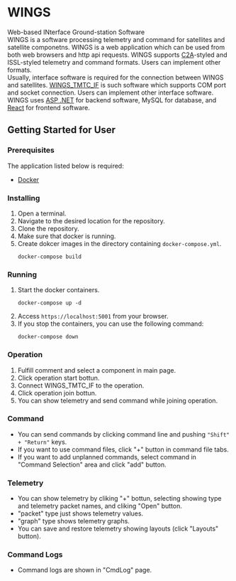 # WINGS
Web-based INterface Ground-station Software  
WINGS is a software processing telemetry and command for satellites and satellite componetns. WINGS is a web application which can be used from both web browsers and http api requests. WINGS supports [C2A](https://github.com/ut-issl/c2a-core)-styled and ISSL-styled telemetry and command formats. Users can implement other formats.  
Usually, interface software is required for the connection between WINGS and satellites. [WINGS_TMTC_IF](https://github.com/ut-issl/wings-tmtc-if) is such software which supports COM port and socket connection. Users can implement other interface software.  
WINGS uses [ASP .NET](https://github.com/dotnet/aspnetcore) for backend software, MySQL for database, and [React](https://github.com/facebook/react) for frontend software.

## Getting Started for User
### Prerequisites
The application listed below is required:
+ [Docker](https://docs.docker.com/get-docker/)


### Installing
1. Open a terminal.
2. Navigate to the desired location for the repository.
3. Clone the repository.
4. Make sure that docker is running.
5. Create dokcer images in the directory containing `docker-compose.yml`.
    ```
    docker-compose build
    ```

### Running
1. Start the docker containers.
    ```
    docker-compose up -d
    ```
2. Access `https://localhost:5001` from your browser.
3. If you stop the containers, you can use the following command:
    ```
    docker-compose down
    ```
### Operation
1. Fulfill comment and select a component in main page.
2. Click operation start bottun.
3. Connect WINGS_TMTC_IF to the operation.
4. Click operation join bottun.
5. You can show telemetry and send command while joining operation.

### Command
- You can send commands by clicking command line and pushing `"Shift" + "Return"` keys.
- If you want to use command files, click "+" button in command file tabs.
- If you want to add unplanned commands, select command in "Command Selection" area and click "add" button.

### Telemetry
- You can show telemetry by cliking "+" bottun, selecting showing type and telemetry packet names, and cliking "Open" button.
- "packet" type just shows telemetry values.
- "graph" type shows telemetry graphs.
- You can save and restore telemetry showing layouts (click "Layouts" button).

### Command Logs
- Command logs are shown in "CmdLog" page.
